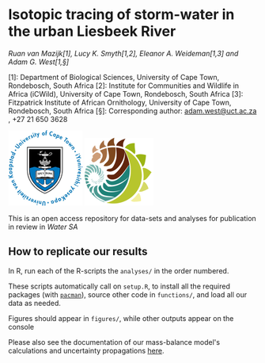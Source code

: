 # Isotopic tracing of storm-water in the urban Liesbeek River

*Ruan van Mazijk[1], Lucy K. Smyth[1,2], Eleanor A. Weideman[1,3] and Adam G. West[1,§]*

[1]: Department of Biological Sciences, University of Cape Town, Rondebosch, South Africa
[2]: Institute for Communities and Wildlife in Africa (iCWild), University of Cape Town, Rondebosch, South Africa
[3]: Fitzpatrick Institute of African Ornithology, University of Cape Town, Rondebosch, South Africa
[§]: Corresponding author: adam.west@uct.ac.za , +27 21 650 3628

![](logos/UCT-logo.png) ![](logos/BIO-logo.png)

This is an open access repository for data-sets and analyses for publication in review in *Water SA*

## How to replicate our results

In R, run each of the R-scripts the `analyses/` in the order numbered. 

These scripts automatically call on `setup.R`, to install all the required packages (with [`pacman`](https://cran.r-project.org/web/packages/pacman/vignettes/Introduction_to_pacman.html)), source other code in `functions/`, and load all our data as needed.

Figures should appear in `figures/`, while other outputs appear on the console

Please also see the documentation of our mass-balance model's calculations and uncertainty propagations [here](rvanmazijk.github.io/Liesbeek-River-isotopics/analyses/uncertainty-propagation.html).